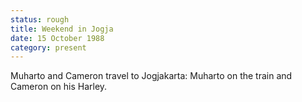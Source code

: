 ```yaml
---
status: rough
title: Weekend in Jogja
date: 15 October 1988 
category: present 
---
```

Muharto and Cameron travel to Jogjakarta: Muharto on the train and Cameron on his Harley. 